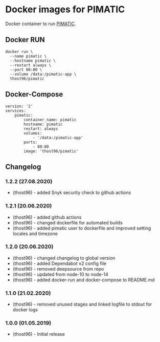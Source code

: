 # Docker images for PIMATIC
Docker container to run [PIMATIC](https://pimatic.org).

## Docker RUN

    docker run \
      --name pimatic \
      --hostname pimatic \
      --restart always \  
      --port 80:80 \
      --volume /data:/pimatic-app \
      thost96/pimatic

## Docker-Compose
    
    version: '2'
    services:
        pimatic:
            container_name: pimatic
            hostname: pimatic        
            restart: always
            volumes:
                - '/data:/pimatic-app'
            ports:
                - 80:80
            image: 'thost96/pimatic'


## Changelog

### 1.2.2 (27.08.2020)
* (thost96) - added Snyk security check to github actions

### 1.2.1 (20.06.2020)
* (thost96) - added github actions
* (thost96) - changed dockerfile for automated builds
* (thost96) - added pimatic user to dockerfile and improved setting locales and timezone

### 1.2.0 (20.06.2020)
* (thost96) - changed changelog to global version
* (thost96) - added Dependabot v2 config file
* (thost96) - removed deepsource from repo
* (thost96) - updated from node-10 to node-14
* (thost96) - added docker-run and docker-compose to README.md

### 1.1.0 (21.02.2020)
* (thost96) - removed unused stages and linked logfile to stdout for docker logs

### 1.0.0 (01.05.2019)
* (thost96) - Initial release
